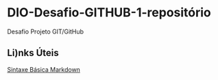 # DIO-Desafio-GITHUB-1-repositório
Desafio Projeto GIT/GitHub

## Li)nks  Úteis
[Sintaxe Básica Markdown](https://markdown.net.br/sintaxe-basica/)
